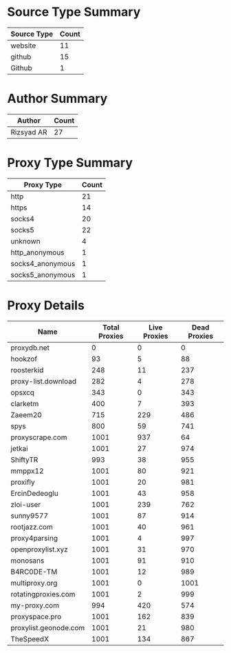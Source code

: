 # Source Type Summary

| Source Type | Count |
|-------------|-------|
| website | 11 |
| github | 15 |
| Github | 1 |


# Author Summary

| Author | Count |
|--------|-------|
| Rizsyad AR | 27 |


# Proxy Type Summary

| Proxy Type | Count |
|------------|-------|
| http | 21 |
| https | 14 |
| socks4 | 20 |
| socks5 | 22 |
| unknown | 4 |
| http_anonymous | 1 |
| socks4_anonymous | 1 |
| socks5_anonymous | 1 |


# Proxy Details

| Name | Total Proxies | Live Proxies | Dead Proxies |
|------|---------------|--------------|---------------|
| proxydb.net | 0 | 0 | 0 |
| hookzof | 93 | 5 | 88 |
| roosterkid | 248 | 11 | 237 |
| proxy-list.download | 282 | 4 | 278 |
| opsxcq | 343 | 0 | 343 |
| clarketm | 400 | 7 | 393 |
| Zaeem20 | 715 | 229 | 486 |
| spys | 800 | 59 | 741 |
| proxyscrape.com | 1001 | 937 | 64 |
| jetkai | 1001 | 27 | 974 |
| ShiftyTR | 993 | 38 | 955 |
| mmppx12 | 1001 | 80 | 921 |
| proxifly | 1001 | 20 | 981 |
| ErcinDedeoglu | 1001 | 43 | 958 |
| zloi-user | 1001 | 239 | 762 |
| sunny9577 | 1001 | 87 | 914 |
| rootjazz.com | 1001 | 40 | 961 |
| proxy4parsing | 1001 | 4 | 997 |
| openproxylist.xyz | 1001 | 31 | 970 |
| monosans | 1001 | 91 | 910 |
| B4RC0DE-TM | 1001 | 12 | 989 |
| multiproxy.org | 1001 | 0 | 1001 |
| rotatingproxies.com | 1001 | 2 | 999 |
| my-proxy.com | 994 | 420 | 574 |
| proxyspace.pro | 1001 | 162 | 839 |
| proxylist.geonode.com | 1001 | 21 | 980 |
| TheSpeedX | 1001 | 134 | 867 |
